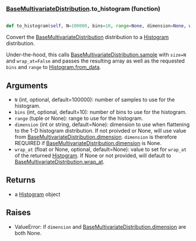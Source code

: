 ### [BaseMultivariateDistribution](BaseMultivariateDistribution.md).to_histogram (function)


```py

def to_histogram(self, N=100000, bins=10, range=None, dimension=None, wrap_at=None)

```



Convert the [BaseMultivariateDistribution](BaseMultivariateDistribution.md) distribution to a [Histogram](Histogram.md) distribution.

Under-the-hood, this calls [BaseMultivariateDistribution.sample](BaseMultivariateDistribution.sample.md) with `size=N` and `wrap_at=False`
and passes the resulting array as well as the requested `bins` and `range`
to [Histogram.from_data](Histogram.from_data.md).

Arguments
-----------
* `N` (int, optional, default=100000): number of samples to use for
    the histogram.
* `bins` (int, optional, default=10): number of bins to use for the
    histogram.
* `range` (tuple or None): range to use for the histogram.
* `dimension` (int or string, default=None): dimension to use
    when flattening to the 1-D histogram distribution. If not proivded
    or None, will use value from [BaseMultivariateDistribution.dimension](BaseMultivariateDistribution.dimension.md).  `dimension` is
    therefore REQUIRED if [BaseMultivariateDistribution.dimension](BaseMultivariateDistribution.dimension.md) is None.
* `wrap_at` (float or None, optional, default=None): value to set for
    `wrap_at` of the returned [Histogram](Histogram.md).  If None or not provided,
    will default to [BaseMultivariateDistribution.wrap_at](BaseMultivariateDistribution.wrap_at.md).

Returns
--------
* a [Histogram](Histogram.md) object

Raises
---------
* ValueError: if `dimension` and [BaseMultivariateDistribution.dimension](BaseMultivariateDistribution.dimension.md) are both None.


